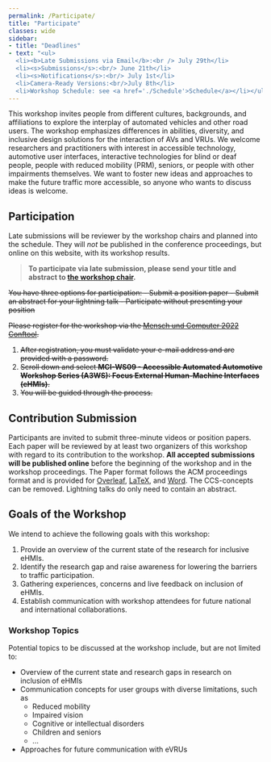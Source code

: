 ```yaml
---
permalink: /Participate/
title: "Participate"
classes: wide
sidebar:
- title: "Deadlines"
- text: "<ul>
  <li><b>Late Submissions via Email</b>:<br /> July 29th</li>
  <li><s>Submissions</s>:<br/> June 21th</li>
  <li><s>Notifications</s>:<br/> July 1st</li>
  <li>Camera-Ready Versions:<br/>July 8th</li>
  <li>Workshop Schedule: see <a href='./Schedule'>Schedule</a></li></ul>"
---
```


This workshop invites people from different cultures, backgrounds, and affiliations to explore the interplay of automated vehicles and other road users.
The workshop emphasizes differences in abilities, diversity, and inclusive design solutions for the interaction of AVs and VRUs.
We welcome researchers and practitioners with interest in accessible technology, automotive user interfaces, 
interactive technologies for blind or deaf people, people with reduced mobility (PRM), seniors, or people with other impairments themselves.
We want to foster new ideas and approaches to make the future traffic more accessible, so anyone who wants to discuss ideas is welcome.

## Participation
Late submissions will be reviewer by the workshop chairs and planned into the schedule.
They will <em>not</em> be published in the conference proceedings, but online on this website, with its workshop results.

<blockquote>
<b>To participate via late submission, please send your title and abstract to <a href="mailto:mathias.haimerl@thi.de">the workshop chair</a>.</b>
</blockquote>

<s>
You have three options for participation:
- Submit a position paper
- Submit an abstract for your lightning talk
- Participate without presenting your position

Please register for the workshop via the [Mensch und Computer 2022 Conftool](https://www.conftool.com/muc2022/).
1. After registration, you must validate your e-mail address and are provided with a password.
1. Scroll down and select **MCI-WS09 - Accessible Automated Automotive Workshop Series (A3WS): Focus External Human-Machine Interfaces (eHMIs)**.
1. You will be guided through the process.
</s>
  
## Contribution Submission
Participants are invited to submit three-minute videos or position papers.
Each paper will be reviewed by at least two organizers of this workshop with regard to its contribution to the workshop.
**All accepted submissions will be published online** before the beginning of the workshop and in the workshop proceedings.
The Paper format follows the ACM proceedings format and is provided for [Overleaf](https://www.overleaf.com/latex/templates/acm-conference-proceedings-primary-article-template/wbvnghjbzwpc), [LaTeX](https://www.acm.org/binaries/content/assets/publications/consolidated-tex-template/acmart-primary.zip), and [Word](https://www.acm.org/binaries/content/assets/publications/taps/acm_submission_template.docx).
The CCS-concepts can be removed. Lightning talks do only need to contain an abstract.

## Goals of the Workshop
We intend to achieve the following goals with this workshop:
1.	Provide an overview of the current state of the research for inclusive eHMIs.
2.	Identify the research gap and raise awareness for lowering the barriers to traffic participation.
3.	Gathering experiences, concerns and live feedback on inclusion of eHMIs.
4.	Establish communication with workshop attendees for future national and international collaborations.

### Workshop Topics
Potential topics to be discussed at the workshop include, but are not limited to:
* Overview of the current state and research gaps in research on inclusion of eHMIs
* Communication concepts for user groups with diverse limitations, such as
    * Reduced mobility
    * Impaired vision
    * Cognitive or intellectual disorders
    * Children and seniors
    * ...
* Approaches for future communication with eVRUs
